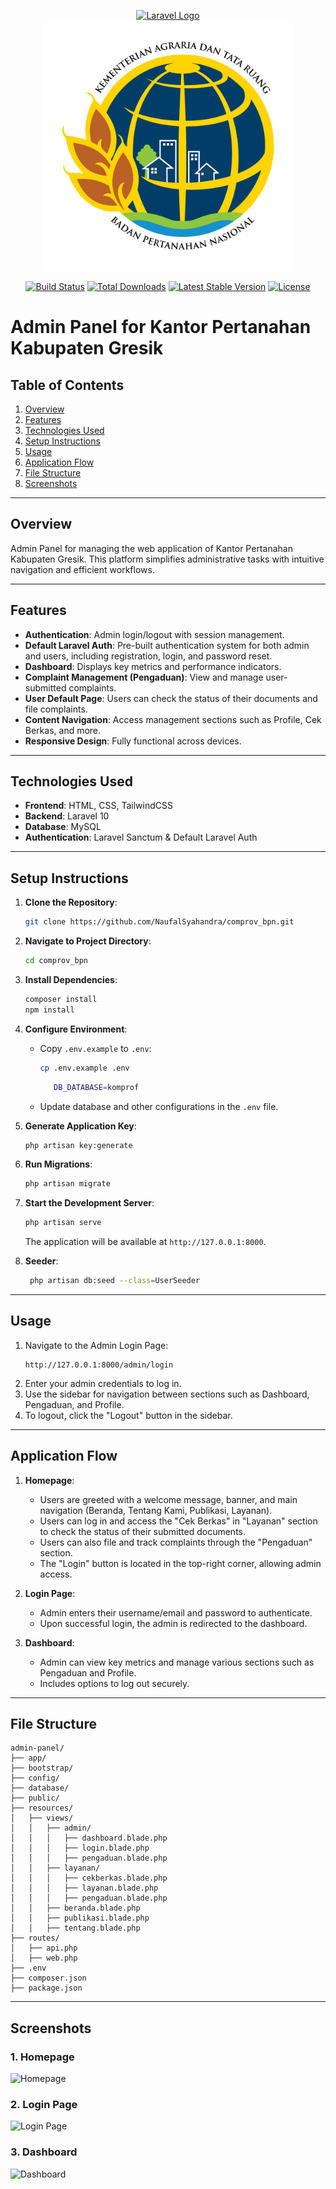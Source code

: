 <p align="center">
    <a href="https://laravel.com" target="_blank">
        <img src="https://raw.githubusercontent.com/laravel/art/master/logo-lockup/5%20SVG/2%20CMYK/1%20Full%20Color/laravel-logolockup-cmyk-red.svg" width="400" alt="Laravel Logo">
    </a>
    <a href="#">
        <img src="public/images/logobpn.png" width="400" alt="bpn logo">
    </a>
</p>


<p align="center">
<a href="https://github.com/laravel/framework/actions"><img src="https://github.com/laravel/framework/workflows/tests/badge.svg" alt="Build Status"></a>
<a href="https://packagist.org/packages/laravel/framework"><img src="https://img.shields.io/packagist/dt/laravel/framework" alt="Total Downloads"></a>
<a href="https://packagist.org/packages/laravel/framework"><img src="https://img.shields.io/packagist/v/laravel/framework" alt="Latest Stable Version"></a>
<a href="https://packagist.org/packages/laravel/framework"><img src="https://img.shields.io/packagist/l/laravel/framework" alt="License"></a>
</p>

# Admin Panel for Kantor Pertanahan Kabupaten Gresik

## Table of Contents
1. [Overview](#overview)
2. [Features](#features)
3. [Technologies Used](#technologies-used)
4. [Setup Instructions](#setup-instructions)
5. [Usage](#usage)
6. [Application Flow](#application-flow)
7. [File Structure](#file-structure)
8. [Screenshots](#screenshots)

---

## Overview
Admin Panel for managing the web application of Kantor Pertanahan Kabupaten Gresik. This platform simplifies administrative tasks with intuitive navigation and efficient workflows.

---

## Features
- **Authentication**: Admin login/logout with session management.
- **Default Laravel Auth**: Pre-built authentication system for both admin and users, including registration, login, and password reset.
- **Dashboard**: Displays key metrics and performance indicators.
- **Complaint Management (Pengaduan)**: View and manage user-submitted complaints.
- **User Default Page**: Users can check the status of their documents and file complaints.
- **Content Navigation**: Access management sections such as Profile, Cek Berkas, and more.
- **Responsive Design**: Fully functional across devices.

---

## Technologies Used
- **Frontend**: HTML, CSS, TailwindCSS
- **Backend**: Laravel 10
- **Database**: MySQL
- **Authentication**: Laravel Sanctum & Default Laravel Auth

---

## Setup Instructions
1. **Clone the Repository**:
   ```bash
   git clone https://github.com/NaufalSyahandra/comprov_bpn.git
   ```

2. **Navigate to Project Directory**:
   ```bash
   cd comprov_bpn
   ```

3. **Install Dependencies**:
   ```bash
   composer install
   npm install
   ```

4. **Configure Environment**:
   - Copy `.env.example` to `.env`:
     ```bash
     cp .env.example .env
     ```
     ```bash
        DB_DATABASE=komprof
     ```
   - Update database and other configurations in the `.env` file.

5. **Generate Application Key**:
   ```bash
   php artisan key:generate
   ```

6. **Run Migrations**:
   ```bash
   php artisan migrate
   ```

7. **Start the Development Server**:
   ```bash
   php artisan serve
   ```
   The application will be available at `http://127.0.0.1:8000`.

8. **Seeder**:
   ```bash
    php artisan db:seed --class=UserSeeder
    ```
---

## Usage
1. Navigate to the Admin Login Page:
   ```
   http://127.0.0.1:8000/admin/login
   ```
2. Enter your admin credentials to log in.
3. Use the sidebar for navigation between sections such as Dashboard, Pengaduan, and Profile.
4. To logout, click the "Logout" button in the sidebar.

---

## Application Flow
1. **Homepage**:
   - Users are greeted with a welcome message, banner, and main navigation (Beranda, Tentang Kami, Publikasi, Layanan).
   - Users can log in and access the "Cek Berkas" in "Layanan" section to check the status of their submitted documents.
   - Users can also file and track complaints through the "Pengaduan" section.
   - The "Login" button is located in the top-right corner, allowing admin access.

2. **Login Page**:
   - Admin enters their username/email and password to authenticate.
   - Upon successful login, the admin is redirected to the dashboard.

3. **Dashboard**:
   - Admin can view key metrics and manage various sections such as Pengaduan and Profile.
   - Includes options to log out securely.

---

## File Structure
```
admin-panel/
├── app/
├── bootstrap/
├── config/
├── database/
├── public/
├── resources/
│   ├── views/
│   │   ├── admin/
│   │   │   ├── dashboard.blade.php
│   │   │   ├── login.blade.php
│   │   │   ├── pengaduan.blade.php
│   │   ├── layanan/
│   │   │   ├── cekberkas.blade.php
│   │   │   ├── layanan.blade.php
│   │   │   ├── pengaduan.blade.php
│   │   ├── beranda.blade.php
│   │   ├── publikasi.blade.php
│   │   ├── tentang.blade.php
├── routes/
│   ├── api.php
│   ├── web.php
├── .env
├── composer.json
├── package.json
```

---

## Screenshots
### 1. Homepage
![Homepage](img.png)

### 2. Login Page
![Login Page](img_1.png)

### 3. Dashboard
![Dashboard](img_2.png)

